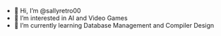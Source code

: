 - 👋 Hi, I’m @sallyretro00
- 👀 I’m interested in AI and Video Games
- 🌱 I’m currently learning Database Management and Compiler Design

<!---
sallyretro00/sallyretro00 is a ✨ special ✨ repository because its `README.md` (this file) appears on your GitHub profile.
You can click the Preview link to take a look at your changes.
--->
